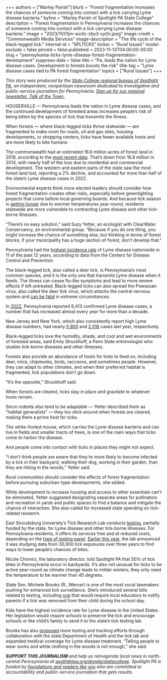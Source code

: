 +++
authors = ["Marley Parish"]
blurb = "Forest fragmentation increases the chances of someone coming into contact with a tick carrying Lyme disease bacteria."
byline = "Marley Parish of Spotlight PA State College"
description = "Forest fragmentation in Pennsylvania increases the chances of someone coming into contact with a tick carrying Lyme disease bacteria."
image = "2023/11/01jm-wz4z-zby3-sy0n.jpeg"
image-credit = "Commonwealth Media Services"
image-description = "The life cycle of the black-legged tick."
internal-id = "SPLTICKS"
kicker = "Rural Issues"
modal-exclude = false
pinned = false
published = 2023-11-13T04:00:00-05:00
slug = "pennsylvania-ticks-lyme-disease-forest-fragmentation-development"
suppress-date = false
title = "Pa. leads the nation for Lyme disease cases. Development in forests boosts the risk"
title-tag = "Lyme disease cases tied to PA forest fragmentation"
topics = ["Rural Issues"]
+++

<em>This story was produced by the </em><a href="https://www.spotlightpa.org/statecollege"><em>State College regional bureau of Spotlight PA</em></a><em>, an independent, nonpartisan newsroom dedicated to investigative and public-service journalism for Pennsylvania. </em><a href="https://www.spotlightpa.org/newsletters/talkofthetown"><em>Sign up for our regional newsletter, Talk of the Town.</em></a>

HOUSERVILLE — Pennsylvania leads the nation in Lyme disease cases, and the continued development of forested areas increases people’s risk of being bitten by the species of tick that transmits the illness.

When forests — where black-legged ticks thrive statewide — are fragmented to make room for roads, oil and gas sites, housing developments, or shopping centers, ticks have fewer available hosts and are more likely to bite humans.

The commonwealth had an estimated 16.6 million acres of forest land in 2019, according to the <a href="https://www.fs.usda.gov/nrs/pubs/rb/rb_nrs131.pdf">most recent data</a>. That’s down from 16.9 million in 2014, with nearly half of the loss due to residential and commercial development. The western and eastern parts of the state saw the most forest land lost, reporting a 2% decline, and accounted for more than half of the state’s Lyme disease cases in 2022.

Environmental experts think more elected leaders should consider how forest fragmentation creates other risks, especially before greenlighting projects that come before local governing boards. And because tick season is <a href="https://www.wesa.fm/health-science-tech/2023-06-30/climate-change-pennsylvania-lyme-disease-ticks">getting longer</a> due to warmer temperatures year-round, residents statewide are more vulnerable to contracting Lyme disease and other tick-borne illnesses.

“There’s no easy solution,” said Suzy Yetter, an ecologist with ClearWater Conservancy, an environmental group. “Because if you do one thing, you might increase the chance of something else, but thinking in terms of forest blocks, if your municipality has a huge section of forest, don’t develop that.”

<script src="https://www.spotlightpa.org/embed.js" async></script><div data-spl-embed-version="1" data-spl-src="https://www.spotlightpa.org/embeds/newsletter/?cta=Sign%20up%20for%20our%20new%20regional%20newsletter%2C%20%3Cb%3ETalk%20of%20the%20Town%3C%2Fb%3E%2C%20and%20get%20all%20the%20news%20and%20notes%20from%20State%20College%20and%20north-central%20PA.&button=Sign%20Up%20Now&preselect=state_college&eyebrow=DON'T%20MISS%20A%20BEAT"></div>

Pennsylvania had the <a href="https://web.archive.org/20230128132650/https://www.cdc.gov/lyme/datasurveillance/surveillance-data.html">highest incidence rate</a> of Lyme disease nationwide in 11 of the past 12 years, according to data from the Centers for Disease Control and Prevention.

The black-legged tick, also called a deer tick, is Pennsylvania’s most common species, and it is the only one that transmits Lyme disease when it feeds. The illness can cause flu-like symptoms and lead to more severe effects if left untreated. Black-legged ticks can also spread the Powassan virus, also called the deer tick virus, which attacks the central nervous system and <a href="https://www.maine.gov/dhhs/news/maine-cdc-confirms-death-powassan-virus-disease-wed-05172023-1200#:~:text=Maine%20has%20identified%2015%20cases,deer%20tick%20or%20woodchuck%20tick">can be fatal</a> in extreme circumstances.

In <a href="https://www.health.pa.gov/topics/Documents/Diseases%20and%20Conditions/Vectorborne/OfficialLymeByReport2022withMap.xlsx">2022</a>, Pennsylvania reported 8,413 confirmed Lyme disease cases, a number that has increased almost every year for more than a decade.

New Jersey and New York, which also consistently report high Lyme disease numbers, had nearly <a href="https://www.nj.gov/education/broadcasts/2023/sept/27/TicksandTick-BorneIllnessEducation.pdf">5,900</a> and <a href="https://www.nyc.gov/site/doh/about/press/pr2023/prevent-tick-borne-diseases.page#:~:text=In%202022%2C%20there%20were%202%2C018,reported%20cases%20of%20Lyme%20disease.">2,018</a> cases last year, respectively.

Black-legged ticks love the humidity, shade, and cool and wet environments of forested areas, said Emily Struckhoff, a Penn State entomologist who studies tick-borne diseases and other illnesses.

Forests also provide an abundance of hosts for ticks to feed on, including deer, mice, chipmunks, birds, raccoons, and sometimes people. However, they can adapt to other climates, and when their preferred habitat is fragmented, tick populations don’t go down.

“It’s the opposite,” Struckhoff said.

When forests are cleared, ticks stay in place and gravitate to whatever hosts remain.

Since rodents also tend to be adaptable — Yetter described them as &#34;habitat generalists&#34; — they too stick around when forests are cleared, making them a prime host for ticks.

The white-footed mouse, which carries the Lyme disease bacteria and can live in fields and smaller tracts of trees, is one of the main ways that ticks come to harbor the disease.

And people come into contact with ticks in places they might not expect.

“I don’t think people are aware that they’re more likely to become infected by a tick in their backyard, walking their dog, working in their garden, than they are hiking in the woods,” Yetter said.

Rural communities should consider the effects of forest fragmentation before pursuing suburban-type developments, she added.

While development to increase housing and access to other essentials can’t be eliminated, Yetter suggested designating separate areas for pollinators and recreation in yards and public spaces to find a balance and mitigate the chance of interaction. She also called for increased state spending on tick-related research.

East Stroudsburg University’s Tick Research Lab conducts <a href="https://www.ticklab.org/about">testing</a>, partially funded by the state, for Lyme disease and other tick-borne illnesses. For Pennsylvania residents, it offers its services free and at reduced costs, depending on the <a href="https://www.ticklab.org/pricing">type of testing panel</a>. <a href="https://stateimpact.npr.org/pennsylvania/2023/05/09/pennsylvania-leads-the-nation-in-lyme-disease-the-state-is-responding-with-new-tick-testing-research-and-education/">Earlier this year</a>, the lab announced it was studying data from 30,000 tick exposures over three years to find ways to lower people’s chances of bites.

<script src="https://www.spotlightpa.org/embed.js" async></script><div data-spl-embed-version="1" data-spl-src="https://www.spotlightpa.org/embeds/donate/"></div>

Nicole Chinnici, the laboratory director, told Spotlight PA that 50% of tick bites in Pennsylvania occur in backyards. It’s also not unusual for ticks to be active year-round as climate change leads to milder winters; they only need the temperature to be warmer than 45 degrees.

State Sen. Michele Brooks (R., Mercer) is one of the most vocal lawmakers pushing for enhanced tick surveillance. She’s introduced several bills related to testing, including <a href="https://www.legis.state.pa.us/cfdocs/billinfo/billinfo.cfm?syear=2023&amp;sInd=0&amp;body=S&amp;type=B&amp;bn=232">one</a> that would require local educators to notify parents if a tick was removed from their child during the school day.

Kids have the highest incidence rate for Lyme disease in the United States. Her legislation would require schools to preserve the tick and encourage schools or the child’s family to send it to the state’s tick testing lab.

Brooks has also <a href="https://www.legis.state.pa.us/cfdocs/billinfo/billinfo.cfm?syear=2021&amp;sind=0&amp;body=S&amp;type=B&amp;bn=1188">proposed</a> more testing and tracking efforts through collaboration with the state Department of Health and the tick lab and expanded medical coverage for Lyme disease treatment. “Telling people to wear socks and white clothing in the woods is not enough,” she said.

<strong><em>SUPPORT THIS JOURNALISM </em></strong><em>and help us reinvigorate local news in north-central Pennsylvania at </em><a href="http://spotlightpa.org/donate/statecollege"><em>spotlightpa.org/donate/statecollege</em></a><em>. Spotlight PA is funded by </em><a href="https://www.spotlightpa.org/support"><em>foundations and readers like you</em></a><em> who are committed to accountability and public-service journalism that gets results.</em>

